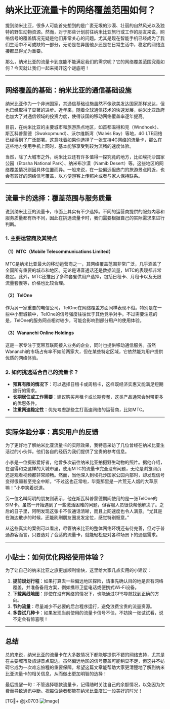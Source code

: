 # 纳米比亚流量卡的网络覆盖范围如何？

提到纳米比亚，很多人可能首先想到的是广袤无垠的沙漠、壮丽的自然风光以及独特的野生动物资源。然而，对于那些计划前往纳米比亚旅行或工作的朋友来说，网络信号的覆盖情况无疑是他们非常关心的问题。尤其是现在智能手机已经成为了我们生活中不可或缺的一部分，无论是在异国他乡还是在日常生活中，稳定的网络连接都显得尤为重要。

那么，纳米比亚的流量卡到底能不能满足我们的需求呢？它的网络覆盖范围究竟如何？今天就让我们一起来揭开这个谜底吧！

---

## 网络覆盖的基础：纳米比亚的通信基础设施

纳米比亚作为一个非洲国家，其通信基础设施虽然不像欧美发达国家那样发达，但也已经取得了显著的进步。近年来，随着全球通信技术的快速发展，纳米比亚政府也加大了对通信领域的投资力度，使得该国的移动网络覆盖率逐年提高。

目前，在纳米比亚的主要城市和旅游热点地区，如首都温得和克（Windhoek）、斯瓦科普蒙德（Swakopmund）、沃尔维斯湾（Walvis Bay）等地，4G LTE网络已经得到了广泛部署。这意味着如果你选择了一张支持4G网络的流量卡，那么在这些地方使用手机上网时，基本能够享受到较为流畅的速度体验。

当然，除了大城市之外，纳米比亚还有许多值得一探究竟的地方，比如埃托沙国家公园（Etosha National Park）、纳米布沙漠（Namib Desert）等。这些地区的网络覆盖情况则因具体位置而异。一般来说，在一些偏远但热门的旅游景点附近，也会有较好的网络信号覆盖，以方便游客上传照片或者与家人保持联系。

---

## 流量卡的选择：覆盖范围与服务质量

说到纳米比亚的流量卡，市面上其实有不少选择。不同的运营商提供的服务内容和服务质量都有所不同，因此在挑选流量卡时，我们需要根据自己的实际需求来进行判断。

### 1. **主要运营商及其特点**

#### （1）MTC（Mobile Telecommunications Limited）
MTC是纳米比亚最大的移动运营商之一，其网络覆盖范围非常广泛，几乎涵盖了全国所有重要的城市和地区。无论是语音通话还是数据流量，MTC的表现都非常稳定。此外，MTC还推出了多种套餐供用户选择，包括日租卡、月租卡以及无限流量套餐等，价格也比较合理。

#### （2）TelOne
作为另一家重要的电信公司，TelOne在网络覆盖方面同样表现不俗。特别是在一些中小型城镇中，TelOne的信号强度往往优于其他竞争对手。不过需要注意的是，TelOne的服务网点相对较少，可能会影响到部分用户的使用体验。

#### （3）Wananchi Online Holdings
这是一家专注于宽带互联网接入业务的企业，同时也提供移动通信服务。虽然Wananchi的市场占有率不如前两家大，但在某些特定区域，它依然能为用户提供优质的网络体验。

### 2. **如何挑选适合自己的流量卡？**
- **预算有限的情况下**：可以选择日租卡或周租卡，这样既经济实惠又能满足短期旅行的需求。
- **长期居住或工作需要**：建议购买月租卡或长期套餐，这类产品通常会附带更多的优惠条件。
- **注重网速稳定性**：优先考虑那些主打高速网络的运营商，比如MTC。

---

## 实际体验分享：真实用户的反馈

为了更好地了解纳米比亚流量卡的实际效果，我特意采访了几位曾经在纳米比亚生活过的小伙伴。他们各自的经历为我们提供了宝贵的参考信息。

小李是一位摄影爱好者，他曾多次前往纳米比亚拍摄野生动物的照片。据他介绍，在温得和克这样的大城市里，使用MTC的流量卡完全没有问题，无论是浏览网页还是观看视频都非常顺畅。然而，当他深入到埃托沙国家公园内部时，却发现信号变得很弱甚至完全中断。“不过这也正常啦，毕竟那里是一片荒无人烟的大草原嘛！”小李笑着说道。

另一位名叫阿明的朋友则表示，他在斯瓦科普蒙德期间使用的是一张TelOne的SIM卡。虽然一开始遇到了一些激活困难的问题，但客服人员很快帮他解决了。之后的日子里，阿明发现这张卡不仅通话清晰，而且上网速度也令人满意。“尤其是在海边散步的时候，还能刷刷朋友圈发发定位，感觉特别惬意。”

从这些真实的案例可以看出，尽管纳米比亚的整体网络环境还有待完善，但对于普通游客而言，只要选对了合适的流量卡，就能轻松应对各种场景下的通信需求。

---

## 小贴士：如何优化网络使用体验？

为了让自己的纳米比亚之旅更加顺利愉快，这里给大家几点实用的小建议：

1. **提前规划行程**：如果打算去一些偏远地区探险，请事先确认目的地是否有网络覆盖，并准备备用方案，例如携带卫星电话或便携式Wi-Fi设备。
2. **下载离线地图**：即使在没有网络的情况下，也能通过GPS导航找到正确的方向。
3. **节约流量**：尽量减少不必要的后台程序运行，避免浪费宝贵的流量资源。
4. **多尝试几种卡**：如果发现当前使用的流量卡信号不佳，不妨换一张试试看，说不定会有惊喜哦！

---

## 总结

总的来说，纳米比亚的流量卡在大多数情况下都能够提供不错的网络支持，尤其是在主要城市及旅游景点周边。虽然偏远地区的信号覆盖可能稍显不足，但这并不妨碍它成为一次难忘旅程的重要保障。希望这篇文章能帮助大家更清楚地了解到纳米比亚流量卡的相关信息，从而做出更加明智的选择！

最后提醒一句：不管选择哪款流量卡，记得随时关注自己的余额情况，以免因为欠费而导致通讯中断。祝每位读者都能在纳米比亚度过一段美好的时光！ 

[TG💪+ @jx0703 ![Image](https://github.com/user-attachments/assets/dbca1d08-cadb-493c-b0ec-ad6f7a83f270)]